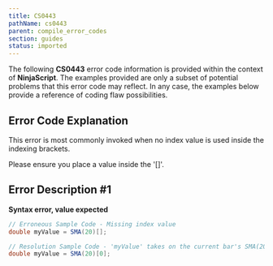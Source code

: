 ```yaml
---
title: CS0443
pathName: cs0443
parent: compile_error_codes
section: guides
status: imported
---
```


The following **CS0443** error code information is provided within the context of **NinjaScript**. The examples provided are only a subset of potential problems that this error code may reflect. In any case, the examples below provide a reference of coding flaw possibilities.

## Error Code Explanation

This error is most commonly invoked when no index value is used inside the indexing brackets.

Please ensure you place a value inside the '[]'.

## Error Description #1

**Syntax error, value expected**

```csharp
// Erroneous Sample Code - Missing index value
double myValue = SMA(20)[];

// Resolution Sample Code - 'myValue' takes on the current bar's SMA(20) value
double myValue = SMA(20)[0];
```
